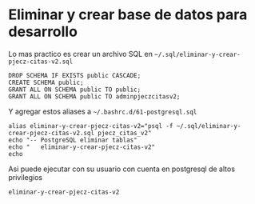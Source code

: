 # Eliminar y crear base de datos para desarrollo

Lo mas practico es crear un archivo SQL en `~/.sql/eliminar-y-crear-pjecz-citas-v2.sql`

    DROP SCHEMA IF EXISTS public CASCADE;
    CREATE SCHEMA public;
    GRANT ALL ON SCHEMA public TO public;
    GRANT ALL ON SCHEMA public TO adminpjeczcitasv2;

Y agregar estos aliases a `~/.bashrc.d/61-postgresql.sql`

    alias eliminar-y-crear-pjecz-citas-v2="psql -f ~/.sql/eliminar-y-crear-pjecz-citas-v2.sql pjecz_citas_v2"
    echo "-- PostgreSQL eliminar tablas"
    echo "   eliminar-y-crear-pjecz-citas-v2"
    echo

Asi puede ejecutar con su usuario con cuenta en postgresql de altos privilegios

    eliminar-y-crear-pjecz-citas-v2
